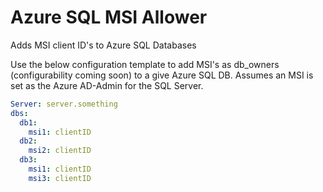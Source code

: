 # Azure SQL MSI Allower
Adds MSI client ID's to Azure SQL Databases

Use the below configuration template to add MSI's as db_owners (configurability coming soon) to a give Azure SQL DB.
Assumes an MSI is set as the Azure AD-Admin for the SQL Server.

```yaml
Server: server.something
dbs:
  db1:
    msi1: clientID
  db2:
    msi2: clientID
  db3:
    msi1: clientID
    msi3: clientID
```
